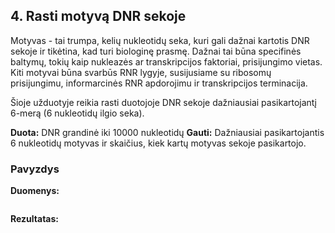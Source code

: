 ## 4. Rasti motyvą DNR sekoje

Motyvas - tai trumpa, kelių nukleotidų seka, kuri gali dažnai kartotis DNR sekoje ir tikėtina, kad turi biologinę prasmę. Dažnai tai būna specifinės baltymų, tokių kaip nukleazės ar transkripcijos faktoriai, prisijungimo vietas. Kiti motyvai būna svarbūs RNR lygyje, susijusiame su ribosomų prisijungimu, informarcinės RNR apdorojimu ir transkripcijos terminacija.    

Šioje užduotyje reikia rasti duotojoje DNR sekoje dažniausiai pasikartojantį 6-merą (6 nukleotidų ilgio seka).  

**Duota:** DNR grandinė iki 10000 nukleotidų
**Gauti:** Dažniausiai pasikartojantis 6 nukleotidų motyvas ir skaičius, kiek kartų motyvas sekoje pasikartojo.    


### Pavyzdys  

**Duomenys:**
```

```

**Rezultatas:**
```

```



